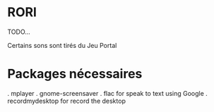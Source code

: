 RORI
====

TODO...

Certains sons sont tirés du Jeu Portal

Packages nécessaires
====================
. mplayer
. gnome-screensaver
. flac for speak to text using Google
. recordmydesktop for record the desktop
